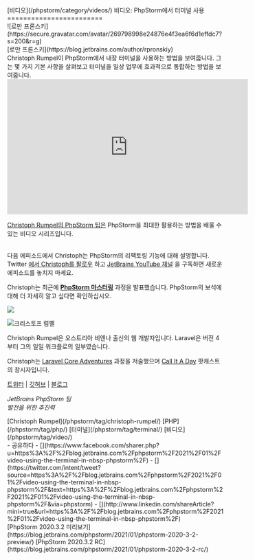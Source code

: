 <div class="content">[비디오](/phpstorm/category/videos/) 비디오: PhpStorm에서 터미널 사용 
========================

<div class="post-info">![로만 프론스키](https://secure.gravatar.com/avatar/269798998e24876e4f3ea6f6d1effdc7?s=200&r=g)<div class="post-info__text"> [로만 프론스키](https://blog.jetbrains.com/author/rpronskiy) <time class="publish-date" data-day="18" data-month="01" data-year="2021" datetime="2021-01-18"></time></div></div> Christoph Rumpel이 PhpStorm에서 내장 터미널을 사용하는 방법을 보여줍니다. 그는 몇 가지 기본 사항을 살펴보고 터미널을 일상 업무에 효과적으로 통합하는 방법을 보여줍니다.

<iframe allow="accelerometer; autoplay; clipboard-write; encrypted-media; gyroscope; picture-in-picture" allowfullscreen="" frameborder="0" height="315" src="https://www.youtube.com/embed/h1sGfV5i_kI" width="560"></iframe>

 [Christoph Rumpel의 PhpStorm 팁은](https://www.youtube.com/playlist?list=PLQ176FUIyIUZjFbdm7Ux3Okalij5jMAgw) PhpStorm을 최대한 활용하는 방법을 배울 수 있는 비디오 시리즈입니다.

<span id="more-107310"></span>  
 다음 에피소드에서 Christoph는 PhpStorm의 리팩토링 기능에 대해 설명합니다. Twitter [에서 Christoph를 팔로우](https://twitter.com/christophrumpel) 하고 [JetBrains YouTube 채널](https://www.youtube.com/user/JetBrainsTV) 을 구독하면 새로운 에피소드를 놓치지 마세요.

 Christoph는 최근에 [**PhpStorm 마스터링**](https://masteringphpstorm.com/) 과정을 발표했습니다. PhpStorm의 보석에 대해 더 자세히 알고 싶다면 확인하십시오.

 [![](https://blog.jetbrains.com/wp-content/uploads/2021/01/masterinphpstorm.jpg)](https://masteringphpstorm.com/)

![크리스토프 럼펠](https://blog.jetbrains.com/wp-content/uploads/2020/04/phpstorm-christoph_rumpel_1.jpg)

 Christoph Rumpel은 오스트리아 비엔나 출신의 웹 개발자입니다. Laravel은 버전 4부터 그의 일일 워크플로의 일부였습니다.

 Christoph는 [Laravel Core Adventures](https://laravelcoreadventures.com/) 과정을 저술했으며 [Call It A Day](https://callitaday.transistor.fm/) 팟캐스트의 창시자입니다.

 [트위터](https://twitter.com/christophrumpel) | [깃허브](https://github.com/christophrumpel) | [블로그](https://christoph-rumpel.com/)

 *JetBrains PhpStorm 팀*  
 *발전을 위한 추진력*

<div class="content__row"><div class="tag-list"> [Christoph Rumpel](/phpstorm/tag/christoph-rumpel/) [PHP](/phpstorm/tag/php/) [터미널](/phpstorm/tag/terminal/) [비디오](/phpstorm/tag/video/)</div>- <span>공유하다</span>
- [](https://www.facebook.com/sharer.php?u=https%3A%2F%2Fblog.jetbrains.com%2Fphpstorm%2F2021%2F01%2Fvideo-using-the-terminal-in-nbsp-phpstorm%2F)
- [](https://twitter.com/intent/tweet?source=https%3A%2F%2Fblog.jetbrains.com%2Fphpstorm%2F2021%2F01%2Fvideo-using-the-terminal-in-nbsp-phpstorm%2F&text=https%3A%2F%2Fblog.jetbrains.com%2Fphpstorm%2F2021%2F01%2Fvideo-using-the-terminal-in-nbsp-phpstorm%2F&via=phpstorm)
- [](http://www.linkedin.com/shareArticle?mini=true&url=https%3A%2F%2Fblog.jetbrains.com%2Fphpstorm%2F2021%2F01%2Fvideo-using-the-terminal-in-nbsp-phpstorm%2F)

</div><div class="content__pagination"> [PhpStorm 2020.3.2 미리보기](https://blog.jetbrains.com/phpstorm/2021/01/phpstorm-2020-3-2-preview/) [PhpStorm 2020.3.2 RC](https://blog.jetbrains.com/phpstorm/2021/01/phpstorm-2020-3-2-rc/)</div></div><div class="container comments-container"><div class="content"><div id="remark42"></div></div></div>